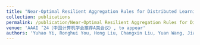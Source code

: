 ```yaml
---
title: "Near-Optimal Resilient Aggregation Rules for Distributed Learning Using 1-Center and 1-Mean Clustering with Outliers"
collection: publications
permalink: /publication/Near-Optimal Resilient Aggregation Rules for Distributed Learning Using 1-Center and 1-Mean Clustering with Outliers
venue: 'AAAI ’24（中国计算机学会推荐A类会议）, to appear'
authors: 'Yuhao Yi, Ronghui You, Hong Liu, Changxin Liu, Yuan Wang, Jiancheng Lv'
---
```

